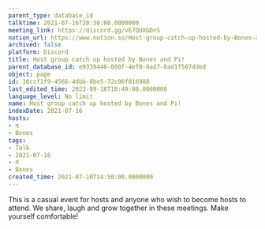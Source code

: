 ```yaml
---
parent_type: database_id
talktime: 2021-07-16T20:30:00.0000000
meeting_link: https://discord.gg/vE7QUXGDnS
notion_url: https://www.notion.so/Host-group-catch-up-hosted-by-Bones-and-Pi-16ccf1f945664dbb8be572c06f816988
archived: false
platform: Discord
title: Host group catch up hosted by Bones and Pi!
parent_database_id: e9339446-880f-4ef0-8ad7-8ad1f507dded
object: page
id: 16ccf1f9-4566-4dbb-8be5-72c06f816988
last_edited_time: 2023-09-18T10:49:00.0000000
language_level: No limit
name: Host group catch up hosted by Bones and Pi!
indexDate: 2021-07-16
hosts:
- π
- Bones
tags:
- Talk
- 2021-07-16
- π
- Bones
created_time: 2021-07-10T14:50:00.0000000
---
```


This is a casual event for hosts and anyone who wish to become hosts to attend.  We share, laugh and grow together in these meetings.  Make yourself comfortable!






